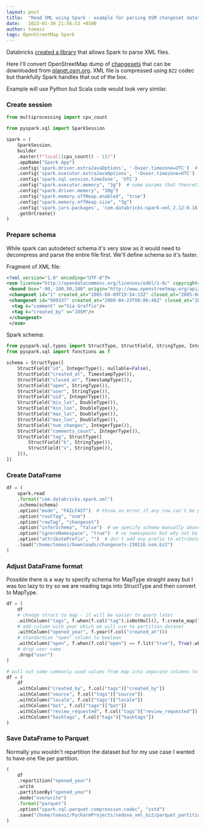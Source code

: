 ```yaml
---
layout: post
title:  "Read XML using Spark - example for parsing OSM changeset data"
date:   2023-01-30 21:56:53 +0100
author: tomasz
tags: OpenStreetMap Spark
---
```


Databricks [created a library](https://github.com/databricks/spark-xml) that allows Spark to parse XML files.

Here I'll convert OpenStreetMap dump of [changesets](https://wiki.openstreetmap.org/wiki/Changeset) that can be downloaded from [planet.osm.org](https://planet.osm.org).
XML file is compressed using `BZ2` codec but thankfully Spark handles that out of the box.

Example will use Python but Scala code would look very similar.

### Create session

```python
from multiprocessing import cpu_count

from pyspark.sql import SparkSession

spark = (
    SparkSession.
    builder
    .master(f"local[{cpu_count() - 1}]")
    .appName("Spark App")
    .config('spark.driver.extraJavaOptions', '-Duser.timezone=UTC')  # important so timestamps won't be auto converted to different TZ
    .config('spark.executor.extraJavaOptions', '-Duser.timezone=UTC')
    .config('spark.sql.session.timeZone', 'UTC')
    .config("spark.executor.memory", "3g")  # some params that theoretically should let spark use more memory, facultative
    .config("spark.driver.memory", "10g")
    .config("spark.memory.offHeap.enabled", "true")
    .config("spark.memory.offHeap.size", "3g")
    .config('spark.jars.packages', 'com.databricks:spark-xml_2.12:0.16.0')  # use Databricks XML library
    .getOrCreate()
)
```

### Prepare schema

While spark can autodetect schema it's very slow as it would need to decompress and parse the entire file first.
We'll define schema so it's faster.

Fragment of XML file:
```xml
<?xml version="1.0" encoding="UTF-8"?>
<osm license="http://opendatacommons.org/licenses/odbl/1-0/" copyright="OpenStreetMap and contributors" version="0.6" generator="planet-dump-ng 1.2.4" attribution="http://www.openstreetmap.org/copyright" timestamp="2023-01-16T01:00:02Z">
 <bound box="-90,-180,90,180" origin="http://www.openstreetmap.org/api/0.6"/>
 <changeset id="1" created_at="2005-04-09T19:54:13Z" closed_at="2005-04-09T20:54:39Z" open="false" user="Steve" uid="1" min_lat="51.5288506" min_lon="-0.1465242" max_lat="51.5288620" max_lon="-0.1464925" num_changes="2" comments_count="33"/>
 <changeset id="909337" created_at="2009-04-23T08:06:48Z" closed_at="2009-04-23T08:06:51Z" open="false" user="Alberto58" uid="91650" min_lat="44.4486102" min_lon="11.6230873" max_lat="44.4623357" max_lon="11.6425428" num_changes="40" comments_count="0">
  <tag k="comment" v="Via Graffio"/>
  <tag k="created_by" v="JOSM"/>
 </changeset>
 </osm>
```

Spark schema:
```python
from pyspark.sql.types import StructType, StructField, StringType, IntegerType, TimestampType, DoubleType
from pyspark.sql import functions as f

schema = StructType([
    StructField("id", IntegerType(), nullable=False),
    StructField("created_at", TimestampType()),
    StructField("closed_at", TimestampType()),
    StructField("open", StringType()),
    StructField("user", StringType()),
    StructField("uid", IntegerType()),
    StructField("min_lat", DoubleType()),
    StructField("min_lon", DoubleType()),
    StructField("max_lat", DoubleType()),
    StructField("max_lon", DoubleType()),
    StructField("num_changes", IntegerType()),
    StructField("comments_count", IntegerType()),
    StructField("tag", StructType([
        StructField("k", StringType()),
        StructField("v", StringType()),
    ])),
])
```

### Create DataFrame

```python
df = (
    spark.read
    .format("com.databricks.spark.xml")
    .schema(schema)
    .option("mode", "FAILFAST")  # throw an error if any row can't be parsed
    .option("rootTag", "osm")
    .option("rowTag", "changeset")
    .option("inferSchema", "false")  # we specify schema manually above
    .option("ignoreNamespace", "true")  # no namespaces but why not be explicit
    .option("attributePrefix", "")  # don't add any prefix to attributes as we know there won't be any conflict in names
    .load("/home/tomasz/Downloads/changesets-230116.osm.bz2")
)
```

### Adjust DataFrame format

Possible there is a way to specify schema for MapType straight away but I was too lazy to try so we are reading tags into StructType and then convert to MapType.
```python
df = (
    df
    # change struct to map - it will be easier to query later
    .withColumn("tags", f.when(f.col("tag").isNotNull(), f.create_map("tag.k", "tag.v")).otherwise(None)).drop("tag")
    # add column with year which we will use to partition dataset
    .withColumn("opened_year", f.year(f.col("created_at")))
    # standardize "open" column to boolean
    .withColumn("open", f.when(f.col("open") == f.lit("true"), True).when(f.col("open") == f.lit("false"), False).otherwise(None))
    # drop user name
    .drop("user")
)
```
```python
# pull out some commonly used values from map into separate columns to make querying faster
df = (
    df
    .withColumn("created_by", f.col("tags")["created_by"])
    .withColumn("source", f.col("tags")["source"])
    .withColumn("locale", f.col("tags")["locale"])
    .withColumn("bot", f.col("tags")["bot"])
    .withColumn("review_requested", f.col("tags")["review_requested"])
    .withColumn("hashtags", f.col("tags")["hashtags"])
)
```

### Save DataFrame to Parquet

Normally you wouldn't repartition the dataset but for my use case I wanted to have one file per partition.
```python
(
    df
    .repartition("opened_year")
    .write
    .partitionBy("opened_year")
    .mode("overwrite")
    .format("parquet")
    .option("spark.sql.parquet.compression.codec", "zstd")
    .save("/home/tomasz/PycharmProjects/sedona_xml_bz2/parquet_partitioned_1_file_per_partition/")
)
```
